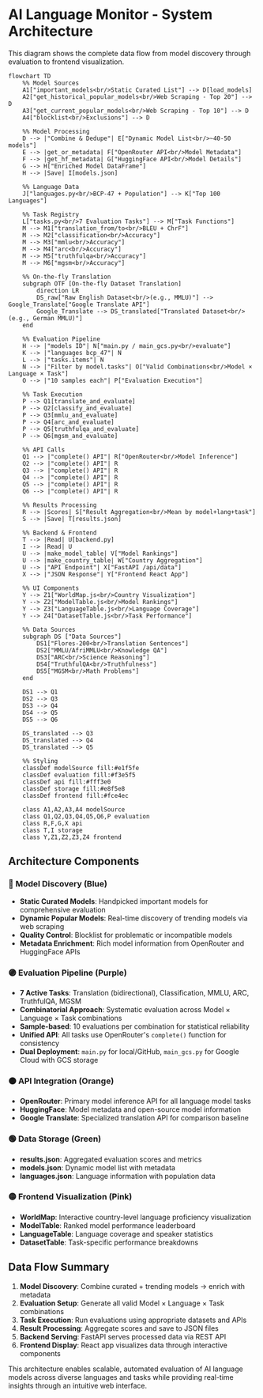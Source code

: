 # AI Language Monitor - System Architecture

This diagram shows the complete data flow from model discovery through evaluation to frontend visualization.

```mermaid
flowchart TD
    %% Model Sources
    A1["important_models<br/>Static Curated List"] --> D[load_models]
    A2["get_historical_popular_models<br/>Web Scraping - Top 20"] --> D
    A3["get_current_popular_models<br/>Web Scraping - Top 10"] --> D
    A4["blocklist<br/>Exclusions"] --> D
    
    %% Model Processing
    D --> |"Combine & Dedupe"| E["Dynamic Model List<br/>~40-50 models"]
    E --> |get_or_metadata| F["OpenRouter API<br/>Model Metadata"]
    F --> |get_hf_metadata| G["HuggingFace API<br/>Model Details"]
    G --> H["Enriched Model DataFrame"]
    H --> |Save| I[models.json]
    
    %% Language Data
    J["languages.py<br/>BCP-47 + Population"] --> K["Top 100 Languages"]
    
    %% Task Registry
    L["tasks.py<br/>7 Evaluation Tasks"] --> M["Task Functions"]
    M --> M1["translation_from/to<br/>BLEU + ChrF"]
    M --> M2["classification<br/>Accuracy"]
    M --> M3["mmlu<br/>Accuracy"]
    M --> M4["arc<br/>Accuracy"] 
    M --> M5["truthfulqa<br/>Accuracy"]
    M --> M6["mgsm<br/>Accuracy"]
    
    %% On-the-fly Translation
    subgraph OTF [On-the-fly Dataset Translation]
        direction LR
        DS_raw["Raw English Dataset<br/>(e.g., MMLU)"] --> Google_Translate["Google Translate API"]
        Google_Translate --> DS_translated["Translated Dataset<br/>(e.g., German MMLU)"]
    end
    
    %% Evaluation Pipeline
    H --> |"models ID"| N["main.py / main_gcs.py<br/>evaluate"]
    K --> |"languages bcp_47"| N
    L --> |"tasks.items"| N
    N --> |"Filter by model.tasks"| O["Valid Combinations<br/>Model × Language × Task"]
    O --> |"10 samples each"| P["Evaluation Execution"]
    
    %% Task Execution
    P --> Q1[translate_and_evaluate]
    P --> Q2[classify_and_evaluate]
    P --> Q3[mmlu_and_evaluate]
    P --> Q4[arc_and_evaluate]
    P --> Q5[truthfulqa_and_evaluate]
    P --> Q6[mgsm_and_evaluate]
    
    %% API Calls
    Q1 --> |"complete() API"| R["OpenRouter<br/>Model Inference"]
    Q2 --> |"complete() API"| R
    Q3 --> |"complete() API"| R
    Q4 --> |"complete() API"| R
    Q5 --> |"complete() API"| R
    Q6 --> |"complete() API"| R
    
    %% Results Processing
    R --> |Scores| S["Result Aggregation<br/>Mean by model+lang+task"]
    S --> |Save| T[results.json]
    
    %% Backend & Frontend
    T --> |Read| U[backend.py]
    I --> |Read| U
    U --> |make_model_table| V["Model Rankings"]
    U --> |make_country_table| W["Country Aggregation"]
    U --> |"API Endpoint"| X["FastAPI /api/data"]
    X --> |"JSON Response"| Y["Frontend React App"]
    
    %% UI Components
    Y --> Z1["WorldMap.js<br/>Country Visualization"]
    Y --> Z2["ModelTable.js<br/>Model Rankings"]
    Y --> Z3["LanguageTable.js<br/>Language Coverage"]
    Y --> Z4["DatasetTable.js<br/>Task Performance"]
    
    %% Data Sources
    subgraph DS ["Data Sources"]
        DS1["Flores-200<br/>Translation Sentences"]
        DS2["MMLU/AfriMMLU<br/>Knowledge QA"]
        DS3["ARC<br/>Science Reasoning"]
        DS4["TruthfulQA<br/>Truthfulness"]
        DS5["MGSM<br/>Math Problems"]
    end
    
    DS1 --> Q1
    DS2 --> Q3
    DS3 --> Q4
    DS4 --> Q5
    DS5 --> Q6
    
    DS_translated --> Q3
    DS_translated --> Q4
    DS_translated --> Q5
    
    %% Styling
    classDef modelSource fill:#e1f5fe
    classDef evaluation fill:#f3e5f5
    classDef api fill:#fff3e0
    classDef storage fill:#e8f5e8
    classDef frontend fill:#fce4ec
    
    class A1,A2,A3,A4 modelSource
    class Q1,Q2,Q3,Q4,Q5,Q6,P evaluation
    class R,F,G,X api
    class T,I storage
    class Y,Z1,Z2,Z3,Z4 frontend
```

## Architecture Components

### 🔵 Model Discovery (Blue)
- **Static Curated Models**: Handpicked important models for comprehensive evaluation
- **Dynamic Popular Models**: Real-time discovery of trending models via web scraping
- **Quality Control**: Blocklist for problematic or incompatible models
- **Metadata Enrichment**: Rich model information from OpenRouter and HuggingFace APIs

### 🟣 Evaluation Pipeline (Purple)
- **7 Active Tasks**: Translation (bidirectional), Classification, MMLU, ARC, TruthfulQA, MGSM
- **Combinatorial Approach**: Systematic evaluation across Model × Language × Task combinations
- **Sample-based**: 10 evaluations per combination for statistical reliability
- **Unified API**: All tasks use OpenRouter's `complete()` function for consistency
- **Dual Deployment**: `main.py` for local/GitHub, `main_gcs.py` for Google Cloud with GCS storage

### 🟠 API Integration (Orange)
- **OpenRouter**: Primary model inference API for all language model tasks
- **HuggingFace**: Model metadata and open-source model information
- **Google Translate**: Specialized translation API for comparison baseline

### 🟢 Data Storage (Green)
- **results.json**: Aggregated evaluation scores and metrics
- **models.json**: Dynamic model list with metadata
- **languages.json**: Language information with population data

### 🟡 Frontend Visualization (Pink)
- **WorldMap**: Interactive country-level language proficiency visualization
- **ModelTable**: Ranked model performance leaderboard
- **LanguageTable**: Language coverage and speaker statistics
- **DatasetTable**: Task-specific performance breakdowns

## Data Flow Summary

1. **Model Discovery**: Combine curated + trending models → enrich with metadata
2. **Evaluation Setup**: Generate all valid Model × Language × Task combinations
3. **Task Execution**: Run evaluations using appropriate datasets and APIs
4. **Result Processing**: Aggregate scores and save to JSON files
5. **Backend Serving**: FastAPI serves processed data via REST API
6. **Frontend Display**: React app visualizes data through interactive components

This architecture enables scalable, automated evaluation of AI language models across diverse languages and tasks while providing real-time insights through an intuitive web interface. 
